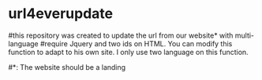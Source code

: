 # url4everupdate
#this repository was created to update the url from our website* with multi-language
#require Jquery and two ids on HTML. You can modify this function to adapt to his own site. I only use two language on this function.

#*: The website should be a landing
